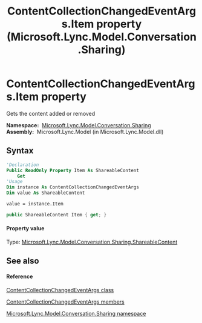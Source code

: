﻿---
title: ContentCollectionChangedEventArgs.Item property  (Microsoft.Lync.Model.Conversation.Sharing)
TOCTitle: 'Item property '
ms:assetid: P:Microsoft.Lync.Model.Conversation.Sharing.ContentCollectionChangedEventArgs.Item_DI_3_UC_OCS14MrefLyncWPF
ms:mtpsurl: https://msdn.microsoft.com/en-us/library/microsoft.lync.model.conversation.sharing.contentcollectionchangedeventargs.item_di_3_uc_ocs14mreflyncwpf(v=office.15)
ms:contentKeyID: 48596292
ms.date: 07/28/2014
mtps_version: v=office.15
f1_keywords:
- Microsoft.Lync.Model.Conversation.Sharing.ContentCollectionChangedEventArgs.Item
dev_langs:
- CSharp
- JScript
- VB
- other
---

# ContentCollectionChangedEventArgs.Item property

Gets the content added or removed

**Namespace:**  [Microsoft.Lync.Model.Conversation.Sharing](microsoft-lync-model-conversation-sharing-namespace_2.md)  
**Assembly:**  Microsoft.Lync.Model (in Microsoft.Lync.Model.dll)

## Syntax

``` vb
'Declaration
Public ReadOnly Property Item As ShareableContent
    Get
'Usage
Dim instance As ContentCollectionChangedEventArgs
Dim value As ShareableContent

value = instance.Item
```

``` csharp
public ShareableContent Item { get; }
```

#### Property value

Type: [Microsoft.Lync.Model.Conversation.Sharing.ShareableContent](shareablecontent-class-microsoft-lync-model-conversation-sharing_2.md)  

## See also

#### Reference

[ContentCollectionChangedEventArgs class](contentcollectionchangedeventargs-class-microsoft-lync-model-conversation-sharing_2.md)

[ContentCollectionChangedEventArgs members](contentcollectionchangedeventargs-members-microsoft-lync-model-conversation-sharing_2.md)

[Microsoft.Lync.Model.Conversation.Sharing namespace](microsoft-lync-model-conversation-sharing-namespace_2.md)

